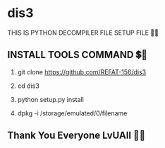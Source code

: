 # dis3
THIS IS PYTHON DECOMPILER FILE SETUP FILE 📁😟

## INSTALL TOOLS COMMAND 💲🥀

1. git clone https://github.com/REFAT-156/dis3

2. cd dis3

3. python setup.py install 

4. dpkg -i  /storage/emulated/0/filename

## Thank You Everyone LvUAll 🙇💕
